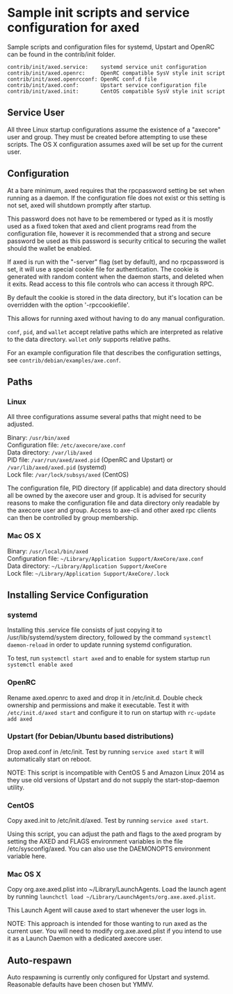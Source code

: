 Sample init scripts and service configuration for axed
==========================================================

Sample scripts and configuration files for systemd, Upstart and OpenRC
can be found in the contrib/init folder.

    contrib/init/axed.service:    systemd service unit configuration
    contrib/init/axed.openrc:     OpenRC compatible SysV style init script
    contrib/init/axed.openrcconf: OpenRC conf.d file
    contrib/init/axed.conf:       Upstart service configuration file
    contrib/init/axed.init:       CentOS compatible SysV style init script

Service User
---------------------------------

All three Linux startup configurations assume the existence of a "axecore" user
and group.  They must be created before attempting to use these scripts.
The OS X configuration assumes axed will be set up for the current user.

Configuration
---------------------------------

At a bare minimum, axed requires that the rpcpassword setting be set
when running as a daemon.  If the configuration file does not exist or this
setting is not set, axed will shutdown promptly after startup.

This password does not have to be remembered or typed as it is mostly used
as a fixed token that axed and client programs read from the configuration
file, however it is recommended that a strong and secure password be used
as this password is security critical to securing the wallet should the
wallet be enabled.

If axed is run with the "-server" flag (set by default), and no rpcpassword is set,
it will use a special cookie file for authentication. The cookie is generated with random
content when the daemon starts, and deleted when it exits. Read access to this file
controls who can access it through RPC.

By default the cookie is stored in the data directory, but it's location can be overridden
with the option '-rpccookiefile'.

This allows for running axed without having to do any manual configuration.

`conf`, `pid`, and `wallet` accept relative paths which are interpreted as
relative to the data directory. `wallet` *only* supports relative paths.

For an example configuration file that describes the configuration settings,
see `contrib/debian/examples/axe.conf`.

Paths
---------------------------------

### Linux

All three configurations assume several paths that might need to be adjusted.

Binary:              `/usr/bin/axed`  
Configuration file:  `/etc/axecore/axe.conf`  
Data directory:      `/var/lib/axed`  
PID file:            `/var/run/axed/axed.pid` (OpenRC and Upstart) or `/var/lib/axed/axed.pid` (systemd)  
Lock file:           `/var/lock/subsys/axed` (CentOS)  

The configuration file, PID directory (if applicable) and data directory
should all be owned by the axecore user and group.  It is advised for security
reasons to make the configuration file and data directory only readable by the
axecore user and group.  Access to axe-cli and other axed rpc clients
can then be controlled by group membership.

### Mac OS X

Binary:              `/usr/local/bin/axed`  
Configuration file:  `~/Library/Application Support/AxeCore/axe.conf`  
Data directory:      `~/Library/Application Support/AxeCore`  
Lock file:           `~/Library/Application Support/AxeCore/.lock`  

Installing Service Configuration
-----------------------------------

### systemd

Installing this .service file consists of just copying it to
/usr/lib/systemd/system directory, followed by the command
`systemctl daemon-reload` in order to update running systemd configuration.

To test, run `systemctl start axed` and to enable for system startup run
`systemctl enable axed`

### OpenRC

Rename axed.openrc to axed and drop it in /etc/init.d.  Double
check ownership and permissions and make it executable.  Test it with
`/etc/init.d/axed start` and configure it to run on startup with
`rc-update add axed`

### Upstart (for Debian/Ubuntu based distributions)

Drop axed.conf in /etc/init.  Test by running `service axed start`
it will automatically start on reboot.

NOTE: This script is incompatible with CentOS 5 and Amazon Linux 2014 as they
use old versions of Upstart and do not supply the start-stop-daemon utility.

### CentOS

Copy axed.init to /etc/init.d/axed. Test by running `service axed start`.

Using this script, you can adjust the path and flags to the axed program by
setting the AXED and FLAGS environment variables in the file
/etc/sysconfig/axed. You can also use the DAEMONOPTS environment variable here.

### Mac OS X

Copy org.axe.axed.plist into ~/Library/LaunchAgents. Load the launch agent by
running `launchctl load ~/Library/LaunchAgents/org.axe.axed.plist`.

This Launch Agent will cause axed to start whenever the user logs in.

NOTE: This approach is intended for those wanting to run axed as the current user.
You will need to modify org.axe.axed.plist if you intend to use it as a
Launch Daemon with a dedicated axecore user.

Auto-respawn
-----------------------------------

Auto respawning is currently only configured for Upstart and systemd.
Reasonable defaults have been chosen but YMMV.
